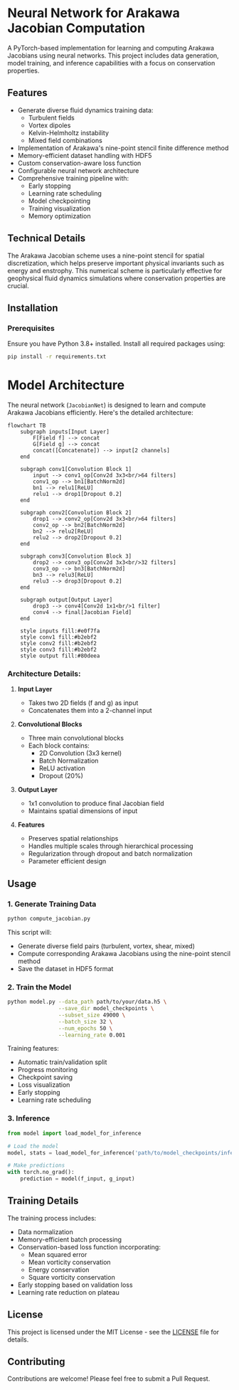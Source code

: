 # Neural Network for Arakawa Jacobian Computation

A PyTorch-based implementation for learning and computing Arakawa Jacobians using neural networks. This project includes data generation, model training, and inference capabilities with a focus on conservation properties.

## Features

- Generate diverse fluid dynamics training data:
  - Turbulent fields
  - Vortex dipoles
  - Kelvin-Helmholtz instability
  - Mixed field combinations
- Implementation of Arakawa's nine-point stencil finite difference method
- Memory-efficient dataset handling with HDF5
- Custom conservation-aware loss function
- Configurable neural network architecture
- Comprehensive training pipeline with:
  - Early stopping
  - Learning rate scheduling
  - Model checkpointing
  - Training visualization
  - Memory optimization

## Technical Details

The Arakawa Jacobian scheme uses a nine-point stencil for spatial discretization, which helps preserve important physical invariants such as energy and enstrophy. This numerical scheme is particularly effective for geophysical fluid dynamics simulations where conservation properties are crucial.

## Installation

### Prerequisites

Ensure you have Python 3.8+ installed. Install all required packages using:

```bash
pip install -r requirements.txt
```

# Model Architecture

The neural network (`JacobianNet`) is designed to learn and compute Arakawa Jacobians efficiently. Here's the detailed architecture:

```mermaid
flowchart TB
    subgraph inputs[Input Layer]
        F[Field f] --> concat
        G[Field g] --> concat
        concat([Concatenate]) --> input[2 channels]
    end

    subgraph conv1[Convolution Block 1]
        input --> conv1_op[Conv2d 3x3<br/>64 filters]
        conv1_op --> bn1[BatchNorm2d]
        bn1 --> relu1[ReLU]
        relu1 --> drop1[Dropout 0.2]
    end

    subgraph conv2[Convolution Block 2]
        drop1 --> conv2_op[Conv2d 3x3<br/>64 filters]
        conv2_op --> bn2[BatchNorm2d]
        bn2 --> relu2[ReLU]
        relu2 --> drop2[Dropout 0.2]
    end

    subgraph conv3[Convolution Block 3]
        drop2 --> conv3_op[Conv2d 3x3<br/>32 filters]
        conv3_op --> bn3[BatchNorm2d]
        bn3 --> relu3[ReLU]
        relu3 --> drop3[Dropout 0.2]
    end

    subgraph output[Output Layer]
        drop3 --> conv4[Conv2d 1x1<br/>1 filter]
        conv4 --> final[Jacobian Field]
    end

    style inputs fill:#e0f7fa
    style conv1 fill:#b2ebf2
    style conv2 fill:#b2ebf2
    style conv3 fill:#b2ebf2
    style output fill:#80deea
```

### Architecture Details:

1. **Input Layer**
   - Takes two 2D fields (f and g) as input
   - Concatenates them into a 2-channel input

2. **Convolutional Blocks**
   - Three main convolutional blocks
   - Each block contains:
     - 2D Convolution (3x3 kernel)
     - Batch Normalization
     - ReLU activation
     - Dropout (20%)

3. **Output Layer**
   - 1x1 convolution to produce final Jacobian field
   - Maintains spatial dimensions of input

4. **Features**
   - Preserves spatial relationships
   - Handles multiple scales through hierarchical processing
   - Regularization through dropout and batch normalization
   - Parameter efficient design

## Usage

### 1. Generate Training Data

```bash
python compute_jacobian.py
```

This script will:
- Generate diverse field pairs (turbulent, vortex, shear, mixed)
- Compute corresponding Arakawa Jacobians using the nine-point stencil method
- Save the dataset in HDF5 format

### 2. Train the Model

```bash
python model.py --data_path path/to/your/data.h5 \
                --save_dir model_checkpoints \
                --subset_size 49000 \
                --batch_size 32 \
                --num_epochs 50 \
                --learning_rate 0.001
```

Training features:
- Automatic train/validation split
- Progress monitoring
- Checkpoint saving
- Loss visualization
- Early stopping
- Learning rate scheduling

### 3. Inference

```python
from model import load_model_for_inference

# Load the model
model, stats = load_model_for_inference('path/to/model_checkpoints/inference_model.pt')

# Make predictions
with torch.no_grad():
    prediction = model(f_input, g_input)
```

## Training Details

The training process includes:
- Data normalization
- Memory-efficient batch processing
- Conservation-based loss function incorporating:
  - Mean squared error
  - Mean vorticity conservation
  - Energy conservation
  - Square vorticity conservation
- Early stopping based on validation loss
- Learning rate reduction on plateau

## License

This project is licensed under the MIT License - see the [LICENSE](LICENSE) file for details.

## Contributing

Contributions are welcome! Please feel free to submit a Pull Request.



